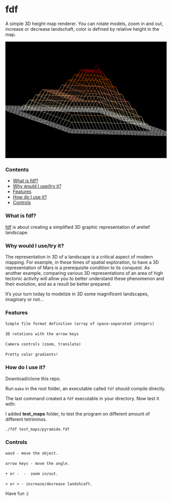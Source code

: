 # fdf

A simple 3D height-map renderer. You can rotate models, zoom in and out, increase or decrease landschaft, color is defined by relative height in the map.

![alt text](https://github.com/Aliba777/42-School-Projects/blob/master/fdf/screenshot_fdf.png)

### Contents
* [What is fdf?](#what-is-fdf)
* [Why would I use/try it?](#why-would-i-usetry-it)
* [Features](#features)
* [How do I use it?](#how-do-i-use-it)
* [Controls](#controls)

### What is fdf?

[fdf][1] is about creating a simplified 3D graphic representation of arelief landscape.

### Why would I use/try it?

The representation in 3D of a landscape is a critical aspect of modern mapping. For
example, in these times of spatial exploration, to have a 3D representation of Mars is a
prerequisite condition to its conquest. As another example, comparing various 3D representations
of an area of high tectonic activity will allow you to better understand these
phenomenon and their evolution, and as a result be better prepared.

It’s your turn today to modelize in 3D some magnificent landscapes, imaginary or
not...

### Features
  
 	Simple file format definition (array of space-separated integers)
  
 	3D rotations with the arrow keys
  
 	Camera controls (zoom, translate)
  
 	Pretty color gradients!
    
### How do I use it?

Download/clone this repo.

Run `make` in the root folder, an executable called `fdf` should compile directly.

The last command created a `fdf` executable in your directory. Now test it with:


I added **test_maps** folder, to test the program on different amount of different tetriminos.

	./fdf test_maps/pyramide.fdf

### Controls

	wasd - move the object.
  
  	arrow keys - move the angle.
  
 	+ or -  -  zoom in/out.
  
  	< or > - increase/decrease landshcaft.

Have fun :)

[1]: https://github.com/Aliba777/42-School-Projects/blob/master/fdf/fdf.en.pdf "fdf PDF"
[2]: http://42.us.org "42 USA"
[14]: https://github.com/Aliba777/42-School-Projects/tree/master/libft

